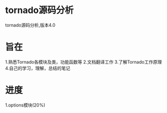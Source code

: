 # tornado源码分析
tornado源码分析,版本4.0

# 旨在
1.熟悉Tornado各模块及类，功能函数等
2.文档翻译工作
3.了解Tornado工作原理
4.自己的学习，理解，总结的笔记

# 进度
1.options模块(20%)


